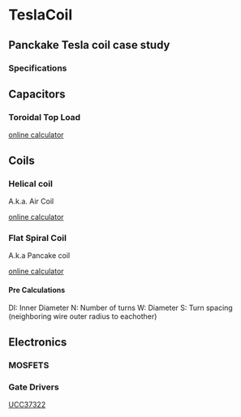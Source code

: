 # TeslaCoil

## Panckake Tesla coil case study

### Specifications



## Capacitors

### Toroidal Top Load

[online calculator](https://deepfriedneon.com/tesla_f_calctoroid.html)

## Coils

### Helical coil

A.k.a. Air Coil

[online calculator](https://deepfriedneon.com/tesla_f_calchelix.html)

### Flat Spiral Coil

A.k.a Pancake coil

[online calculator](https://www.deepfriedneon.com/tesla_f_calcspiral.html)

#### Pre Calculations

DI: Inner Diameter
N:  Number of turns
W:  Diameter
S:  Turn spacing (neighboring wire outer radius to eachother)

## Electronics

### MOSFETS

### Gate Drivers

[UCC37322](https://www.ti.com/product/UCC37322?bm-verify=AAQAAAAJ_____0HyzqBxCICOui5pXhKJJp2o1KCrgOwfloLplvu8S8cqqDmcee9RrD31Dcsjve5G4lEomj42UVRpinG2tr5kV7aSPIojoNQq_8ahBOFkGt5HjKAXNnsQuPqjA-daDtZzb52xPLdrY9DgzKunNPuI4xXV6YXuo41tdR7J14zsaBclh1uVk56P9aZCQc6_sUj34W1Bnz0vsHpYi-iljFIISg_vnkAYORakfz88DykJ0o80in_v7KbtLt7B6OUfiESWBF8SK5LGwfAAv08ovzvMeZZHdPYTgCcEguEGQjxxODUhcrXD)




